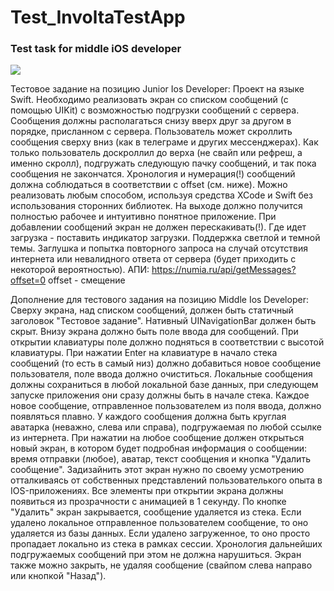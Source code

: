 # Test_InvoltaTestApp

### Test task for middle iOS developer

![](Test_InvoltaTestApp/Images/InvoltaTestAppPreview.gif)

Тестовое задание на позицию Junior Ios Developer:
Проект на языке Swift.
Необходимо реализовать экран со списком сообщений (с помощью UIKit) с возможностью подгрузки сообщений с сервера. Сообщения должны располагаться снизу
вверх друг за другом в порядке, присланном с сервера. Пользователь может скроллить сообщения сверху вниз (как в телеграме и других мессенджерах). Как
только пользователь доскроллил до верха (не свайп или рефреш, а именно скролл), подгружать следующую пачку сообщений, и так пока сообщения не закончатся.
Хронология и нумерация(!) сообщений должна соблюдаться в соответствии с offset (см. ниже).
Можно реализовать любым способом, используя средства XCode и Swift без использования сторонних библиотек. На выходе должно получится полностью рабочее и
интуитивно понятное приложение. При добавлении сообщений экран не должен перескакивать(!). Где идет загрузка - поставить индикатор загрузки. Поддержка
светлой и темной темы. Заглушка и попытка повторного запроса на случай отсутствия интернета или невалидного ответа от сервера (будет приходить с
некоторой вероятностью).
АПИ: https://numia.ru/api/getMessages?offset=0
offset - смещение

Дополнение для тестового задания на позицию Middle Ios Developer:
Сверху экрана, над списком сообщений, должен быть статичный заголовок "Тестовое задание". Нативный UINavigationBar должен быть скрыт. Внизу экрана должно
быть поле ввода для сообщений. При открытии клавиатуры поле должно подняться в соответствии с высотой клавиатуры. При нажатии Enter на клавиатуре в начало
стека сообщений (то есть в самый низ) должно добавиться новое сообщение пользователя, поле ввода должно очиститься. Локальные сообщения должны сохраниться
в любой локальной базе данных, при следующем запуске приложения они сразу должны быть в начале стека. Каждое новое сообщение, отправленное пользователем
из поля ввода, должно появляться плавно. У каждого сообщения должна быть круглая аватарка (неважно, слева или справа), подгружаемая по любой ссылке из
интернета.
При нажатии на любое сообщение должен открыться новый экран, в котором будет подробная информация о сообщении: время отправки (любое), аватар, текст
сообщения и кнопка "Удалить сообщение". Задизайнить этот экран нужно по своему усмотрению отталкиваясь от собственных представлений пользователького опыта
в IOS-приложениях. Все элементы при открытии экрана должны появиться из прозрачности с анимацией в 1 секунду. По кнопке "Удалить" экран закрывается,
сообщение удаляется из стека. Если удалено локальное отправленное пользователем сообщение, то оно удаляется из базы данных. Если удалено загруженное, то
оно просто пропадает локально из стека в рамках сессии. Хронология дальнейших подгружаемых сообщений при этом не должна нарушиться. Экран также можно
закрыть, не удаляя сообщение (свайпом слева направо или кнопкой "Назад").
